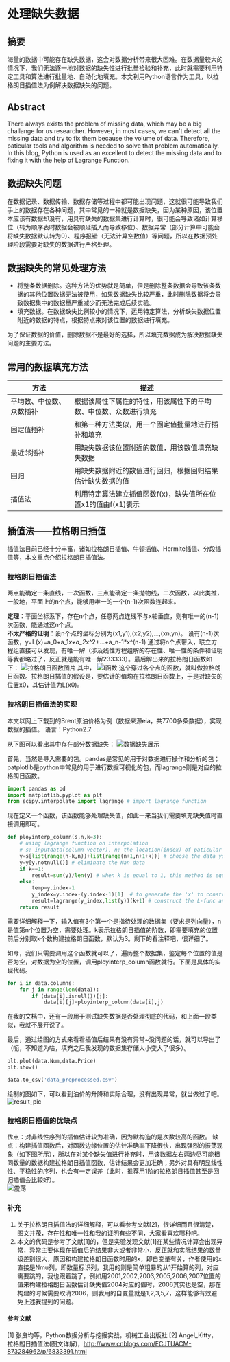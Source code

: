 # 处理缺失数据
## 摘要
海量的数据中可能存在缺失数据，这会对数据分析带来很大困难。在数据量较大的情况下，我们无法逐一地对数据的缺失性进行批量检验和补充，此时就需要利用特定工具和算法进行批量地、自动化地填充。本文利用Python语言作为工具，以拉格朗日插值法为例解决数据缺失的问题。

## Abstract
There always exists the problem of missing data, which may be a big challange for us researcher. However, in most cases, we can't detect all the missing data and try to fix them because the volume of data. Therefore, paticular tools and algorithm is needed to solve that problem automatically. In this blog, Python is used as an excellent to detect the missing data and to fixing it with the help of Lagrange Function. 

## 数据缺失问题
在数据记录、数据传输、数据存储等过程中都可能出现问题，这就很可能导致我们手上的数据存在各种问题，其中常见的一种就是数据缺失，因为某种原因，该位置本应该有数据却没有，用具有缺失的数据集进行计算时，很可能会导致诸如计算移位（转为顺序表时数据会被顺延插入而导致移位）、数据异常（部分计算中可能会将缺失数据默认转为0）、程序报错（无法计算空数值）等问题，所以在数据预处理阶段需要对缺失的数据进行严格处理。

## 数据缺失的常见处理方法
- 将整条数据删除。这种方法的优势就是简单，但是删除整条数据会导致该条数据的其他位置数据无法被使用，如果数据缺失比较严重，此时删除数据将会导致数据集中的数据量严重减少而无法完成后续实验。
- 填充数据。在数据缺失比例较小的情况下，运用特定算法，分析缺失数据位置附近的数据的特点，根据特点来对该位置的数据进行填充。

为了保证数据的价值，删除数据不是最好的选择，所以填充数据成为解决数据缺失问题的主要方法。

## 常用的数据填充方法
|方法|描述|
|--|--|
|平均数、中位数、众数插补|根据该属性下属性的特性，用该属性下的平均数、中位数、众数进行填充|
|固定值插补|和第一种方法类似，用一个固定值批量地进行插补和填充|
|最近邻插补|用缺失数据该位置附近的数值，用该数值填充缺失数据|
|回归|用缺失数据附近的数值进行回归，根据回归结果估计缺失数据的值|
|插值法|利用特定算法建立插值函数f(x)，缺失值所在位置x1的值由f(x1)表示|

## 插值法——拉格朗日插值
插值法目前已经十分丰富，诸如拉格朗日插值、牛顿插值、Hermite插值、分段插值等，本文重点介绍拉格朗日插值法。

### 拉格朗日插值法
两点能确定一条直线，一次函数，三点能确定一条抛物线，二次函数，以此类推，一般地，平面上的n个点，能够用唯一的一个(n-1)次函数连起来。

**定理**：平面坐标系下，存在n个点，任意两点连线不与x轴垂直，则有唯一的(n-1)次函数，能通过这n个点。  
**不太严格的证明**：设n个点的坐标分别为(x1,y1),(x2,y2),...,(xn,yn)。
设有(n-1)次函数，y=L(x)=a_0+a_1*x+a_2*x^2+...+a_n-1*x^(n-1)
通过将n个点带入，联立方程组直接可以发现，有唯一解（涉及线性方程组解的存在性、唯一性的条件和证明等我都略过了，反正就是能有唯一解233333）。最后解出来的拉格朗日函数如下：
![拉格朗日函数图片](http://upload.wikimedia.org/math/7/1/c/71c9d5496cd18131bf73d1402477c003.png?_=6833391)
其中，
![l函数](http://upload.wikimedia.org/math/9/9/a/99a8f9408d532d4713380f898affe049.png?_=6833391)
这个穿过各个点的函数，就叫做拉格朗日函数。拉格朗日插值的假设是，要估计的值均在拉格朗日函数上，于是对缺失的位置x0，其估计值为L(x0)。

### 拉格朗日插值法的实现
本文以网上下载到的Brent原油价格为例（数据来源eia，共7700多条数据），实现数据的插值。
语言：Python2.7

从下图可以看出其中存在部分数据缺失：
![数据缺失展示](https://raw.githubusercontent.com/ZBayes/pic4markdown/master/20170709-1.png)

首先，当然是导入需要的包。pandas是常见的用于对数据进行操作和分析的包；patplotlib是python中常见的用于进行数据可视化的包，而lagrange则是对应的拉格朗日函数。
```python
import pandas as pd
import matplotlib.pyplot as plt
from scipy.interpolate import lagrange # import lagrange function
```

现在定义一个函数，该函数能够处理缺失值，如此一来当我们需要填充缺失值时直接调用即可。
```python
def ployinterp_column(s,n,k=3):
    # using lagrange function on interpolation
    # s: inputdata(column vector), n: the location(index) of paticular number, k: order of langrange func. 
    y=s[list(range(n-k,n))+list(range(n+1,n+1+k))] # choose the data you need to construct L-func. 
    y=y[y.notnull()] # eliminate the Nan data
    if k==1:
        result=sum(y)/len(y) # when k is equal to 1, this method is equal to the average method 
    else:
        temp=y.index-1
        y_index=y.index-(y.index-1)[1]  # to generate the 'x' to construct L-func. 
        result=lagrange(y_index,list(y))(k+1) # construct the L-func and get the estimator
    return result
```

需要详细解释一下，输入值有3个第一个是指待处理的数据集（要求是列向量），n是值第n个位置为空，需要处理。k表示拉格朗日插值的阶数，即需要填充的位置前后分别取k个数构建拉格朗日函数，默认为3。剩下的看注释吧，很详细了。

如今，我们只需要调用这个函数就可以了，遍历整个数据集，鉴定每个位置的值是否为空，对数据为空的位置，调用ployinterp_column函数就行。下面是具体的实现代码。
```python
for i in data.columns:
    for j in range(len(data)):
        if (data[i].isnull())[j]:
            data[i][j]=ployinterp_column(data[i],j)
```

在我的文档中，还有一段用于测试缺失数据是否处理彻底的代码，和上面一段类似，我就不展开说了。

最后，通过绘图的方式来看看插值后结果有没有异常~没问题的话，就可以导出了（呃，不知道为啥，填充之后我发现的数据集存储大小变大了很多）。
```python
plt.plot(data.Num,data.Price)
plt.show()

data.to_csv('data_preprocessed.csv')
```

绘制的图如下，可以看到油价的升降和实际合理，没有出现异常，就当做过了吧。
![result_pic](https://raw.githubusercontent.com/ZBayes/pic4markdown/master/20170709-2.png)

### 拉格朗日插值的优缺点
优点：对非线性序列的插值估计较为准确，因为默构造的是次数较高的函数。
缺点：构建插值函数后，对函数边缘位置的估计准确率下降很快，出现强烈的振荡现象（如下图所示），所以在对某个缺失值进行补充时，用该数据左右两边尽可能相同数量的数据构建拉格朗日插值函数，估计结果会更加准确；另外对具有明显线性性、平稳性的序列，也会有一定误差（此时，推荐用1阶的拉格朗日插值甚至是回归插值会比较好）。  
![震荡](https://raw.githubusercontent.com/ZBayes/pic4markdown/master/20170709-3.jpg)

### 补充
1. 关于拉格朗日插值法的详细解释，可以看参考文献[2]，很详细而且很清楚，图文并茂，存在性和唯一性和我的证明有些不同，大家看喜欢哪种吧。
2. 本文的代码是参考了文献[1]的，但是实验发现文献[1]在某些情况计算会出现异常，异常主要体现在插值后的结果非大或者非常小，反正就和实际结果的数量级差别很大，原因和构建拉格朗日函数时用的x，即自变量有关，作者使用的x直接是Nmu列，即数量标识列，我用的则是简单粗暴的从1开始算的列，对应需要跳的，我也跟着跳了，例如用2001,2002,2003,2005,2006,2007位置的值来构建拉格朗日函数估计缺失值2004对应的值时，2006其实也是空，那在构建的时候需要取消2006，则我用的自变量就是1,2,3,5,7，这样能够有效避免上述我提到的问题。

#### 参考文献
[1] 张良均等，Python数据分析与挖掘实战，机械工业出版社
[2] Angel_Kitty，拉格朗日插值法(图文详解)，http://www.cnblogs.com/ECJTUACM-873284962/p/6833391.html